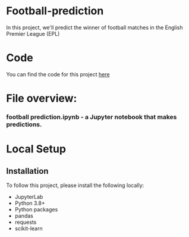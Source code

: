 # Football-prediction
In this project, we'll predict the winner of football matches in the English Premier League (EPL)
# Code
You can find the code for this project [here](https://github.com/reshvika/Football-prediction/blob/main/football%20prediction.ipynb)

# File overview:
### football prediction.ipynb - a Jupyter notebook that makes predictions.
# Local Setup
## Installation
To follow this project, please install the following locally:

* JupyterLab
* Python 3.8+
* Python packages
* pandas
* requests
* scikit-learn

